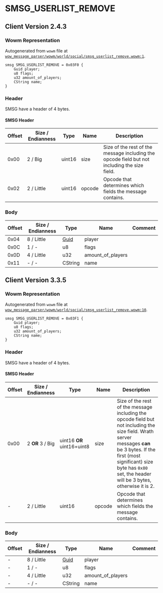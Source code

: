 # SMSG_USERLIST_REMOVE

## Client Version 2.4.3

### Wowm Representation

Autogenerated from `wowm` file at [`wow_message_parser/wowm/world/social/smsg_userlist_remove.wowm:1`](https://github.com/gtker/wow_messages/tree/main/wow_message_parser/wowm/world/social/smsg_userlist_remove.wowm#L1).
```rust,ignore
smsg SMSG_USERLIST_REMOVE = 0x03F0 {
    Guid player;
    u8 flags;
    u32 amount_of_players;
    CString name;
}
```
### Header

SMSG have a header of 4 bytes.

#### SMSG Header

| Offset | Size / Endianness | Type   | Name   | Description |
| ------ | ----------------- | ------ | ------ | ----------- |
| 0x00   | 2 / Big           | uint16 | size   | Size of the rest of the message including the opcode field but not including the size field.|
| 0x02   | 2 / Little        | uint16 | opcode | Opcode that determines which fields the message contains.|

### Body

| Offset | Size / Endianness | Type | Name | Comment |
| ------ | ----------------- | ---- | ---- | ------- |
| 0x04 | 8 / Little | [Guid](../types/packed-guid.md) | player |  |
| 0x0C | 1 / - | u8 | flags |  |
| 0x0D | 4 / Little | u32 | amount_of_players |  |
| 0x11 | - / - | CString | name |  |

## Client Version 3.3.5

### Wowm Representation

Autogenerated from `wowm` file at [`wow_message_parser/wowm/world/social/smsg_userlist_remove.wowm:10`](https://github.com/gtker/wow_messages/tree/main/wow_message_parser/wowm/world/social/smsg_userlist_remove.wowm#L10).
```rust,ignore
smsg SMSG_USERLIST_REMOVE = 0x03F1 {
    Guid player;
    u8 flags;
    u32 amount_of_players;
    CString name;
}
```
### Header

SMSG have a header of 4 bytes.

#### SMSG Header

| Offset | Size / Endianness | Type   | Name   | Description |
| ------ | ----------------- | ------ | ------ | ----------- |
| 0x00   | 2 **OR** 3 / Big           | uint16 **OR** uint16+uint8 | size | Size of the rest of the message including the opcode field but not including the size field. Wrath server messages **can** be 3 bytes. If the first (most significant) size byte has `0x80` set, the header will be 3 bytes, otherwise it is 2.|
| -      | 2 / Little| uint16 | opcode | Opcode that determines which fields the message contains. |

### Body

| Offset | Size / Endianness | Type | Name | Comment |
| ------ | ----------------- | ---- | ---- | ------- |
| - | 8 / Little | [Guid](../types/packed-guid.md) | player |  |
| - | 1 / - | u8 | flags |  |
| - | 4 / Little | u32 | amount_of_players |  |
| - | - / - | CString | name |  |

